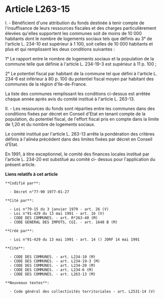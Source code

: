 # Article L263-15

I. - Bénéficient d'une attribution du fonds destinée à tenir compte de l'insuffisance de leurs ressources fiscales et des
charges particulièrement élevées qu'elles supportent les communes soit de moins de 10 000 habitants dont le nombre de
logements sociaux tels que définis au 3° de l'article L. 234-10 est supérieur à 1 100, soit celles de 10 000 habitants et
plus et qui remplissent les deux conditions suivantes :

1° Le rapport entre le nombre de logements sociaux et la population de la commune telle que définie à l'article L. 234-19-3
est supérieur à 11 p. 100 ;

2° Le potentiel fiscal par habitant de la commune tel que défini à l'article L. 234-6 est inférieur à 80 p. 100 du potentiel
fiscal moyen par habitant des communes de la région d'Ile-de-France.

La liste des communes remplissant les conditions ci-dessus est arrêtée chaque année après avis du comité institué à l'article
L. 263-13.

II. - Les ressources du fonds sont réparties entre les communes dans des conditions fixées par décret en Conseil d'Etat en
tenant compte de la population, du potentiel fiscal, de l'effort fiscal pris en compte dans la limite de 1,20 et du nombre de
logements sociaux.

Le comité institué par l'article L. 263-13 arrête la pondération des critères définis à l'alinéa précédent dans des limites
fixées par décret en Conseil d'Etat.

En 1991, à titre exceptionnel, le comité des finances locales institué par l'article L. 234-20 est substitué au comité ci-
dessus pour l'application du présent article.

**Liens relatifs à cet article**

	**Codifié par**:

	  - Décret n°77-90 1977-01-27

	**Cité par**:

	  - Loi n°79-15 du 3 janvier 1979 - art. 26 (V)
	  - Loi n°91-429 du 13 mai 1991 - art. 16 (V)
	  - CODE DES COMMUNES. - art. R*263-40 (M)
	  - CODE GENERAL DES IMPOTS, CGI. - art. 1648 B (M)

	**Créé par**:

	  - Loi n°91-429 du 13 mai 1991 - art. 14 () JORF 14 mai 1991

	**Cite**:

	  - CODE DES COMMUNES. - art. L234-10 (M)
	  - CODE DES COMMUNES. - art. L234-19-3 (M)
	  - CODE DES COMMUNES. - art. L234-20 (M)
	  - CODE DES COMMUNES. - art. L234-6 (M)
	  - CODE DES COMMUNES. - art. L263-13 (M)

	**Nouveaux textes**:

	  - Code général des collectivités territoriales - art. L2531-14 (V)
